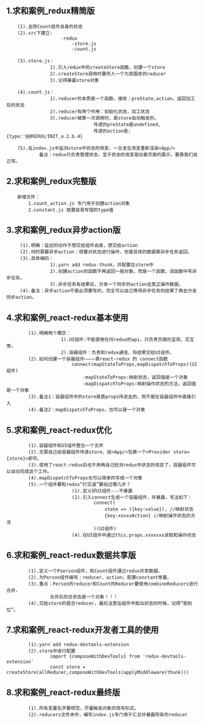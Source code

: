 ## 1.求和案例_redux精简版
		(1).去除Count组件自身的状态
		(2).src下建立:
						-redux
							-store.js
							-count.js

		(3).store.js：
					1).引入redux中的createStore函数，创建一个store
					2).createStore调用时要传入一个为其服务的reducer
					3).记得暴露store对象

		(4).count.js：
					1).reducer的本质是一个函数，接收：preState,action，返回加工后的状态
					2).reducer有两个作用：初始化状态，加工状态
					3).reducer被第一次调用时，是store自动触发的，
									传递的preState是undefined,
									传递的action是:{type:'@@REDUX/INIT_a.2.b.4}

		(5).在index.js中监测store中状态的改变，一旦发生改变重新渲染<App/>
				备注：redux只负责管理状态，至于状态的改变驱动着页面的展示，要靠我们自己写。


## 2.求和案例_redux完整版
		新增文件：
			1.count_action.js 专门用于创建action对象
			2.constant.js 放置容易写错的type值



## 3.求和案例_redux异步action版
		 (1).明确：延迟的动作不想交给组件自身，想交给action
		 (2).何时需要异步action：想要对状态进行操作，但是具体的数据靠异步任务返回。
		 (3).具体编码：
		 			1).yarn add redux-thunk，并配置在store中
		 			2).创建action的函数不再返回一般对象，而是一个函数，该函数中写异步任务。
		 			3).异步任务有结果后，分发一个同步的action去真正操作数据。
		 (4).备注：异步action不是必须要写的，完全可以自己等待异步任务的结果了再去分发同步action。





## 4.求和案例_react-redux基本使用
			(1).明确两个概念：
						1).UI组件:不能使用任何redux的api，只负责页面的呈现、交互等。
						2).容器组件：负责和redux通信，将结果交给UI组件。
			(2).如何创建一个容器组件————靠react-redux 的 connect函数
							connect(mapStateToProps,mapDispatchToProps)(UI组件)
								-mapStateToProps:映射状态，返回值是一个对象
								-mapDispatchToProps:映射操作状态的方法，返回值是一个对象
			(3).备注1：容器组件中的store是靠props传进去的，而不是在容器组件中直接引入
			(4).备注2：mapDispatchToProps，也可以是一个对象


## 5.求和案例_react-redux优化
			(1).容器组件和UI组件整合一个文件
			(2).无需自己给容器组件传递store，给<App/>包裹一个<Provider store={store}>即可。
			(3).使用了react-redux后也不用再自己检测redux中状态的改变了，容器组件可以自动完成这个工作。
			(4).mapDispatchToProps也可以简单的写成一个对象
			(5).一个组件要和redux“打交道”要经过哪几步？
							(1).定义好UI组件---不暴露
							(2).引入connect生成一个容器组件，并暴露，写法如下：
									connect(
										state => ({key:value}), //映射状态
										{key:xxxxxAction} //映射操作状态的方法
									)(UI组件)
							(4).在UI组件中通过this.props.xxxxxxx读取和操作状态



## 6.求和案例_react-redux数据共享版
			(1).定义一个Pserson组件，和Count组件通过redux共享数据。
			(2).为Person组件编写：reducer、action，配置constant常量。
			(3).重点：Person的reducer和Count的Reducer要使用combineReducers进行合并，
					合并后的总状态是一个对象！！！
			(4).交给store的是总reducer，最后注意在组件中取出状态的时候，记得“取到位”。

## 7.求和案例_react-redux开发者工具的使用
			(1).yarn add redux-devtools-extension
			(2).store中进行配置
					import {composeWithDevTools} from 'redux-devtools-extension'
					const store = createStore(allReducer,composeWithDevTools(applyMiddleware(thunk)))

## 8.求和案例_react-redux最终版
			(1).所有变量名字要规范，尽量触发对象的简写形式。
			(2).reducers文件夹中，编写index.js专门用于汇总并暴露所有的reducer